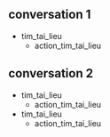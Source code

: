 ## conversation 1
* tim_tai_lieu
    - action_tim_tai_lieu
    
    
## conversation 2
* tim_tai_lieu
    - action_tim_tai_lieu
* tim_tai_lieu
    - action_tim_tai_lieu